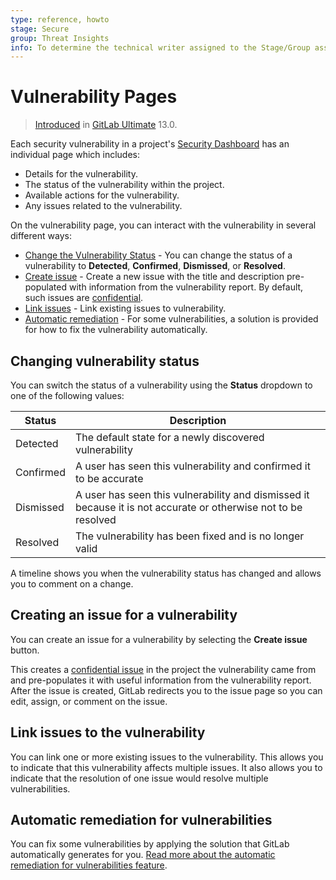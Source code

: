 ```yaml
---
type: reference, howto
stage: Secure
group: Threat Insights
info: To determine the technical writer assigned to the Stage/Group associated with this page, see https://about.gitlab.com/handbook/engineering/ux/technical-writing/#assignments
---
```


# Vulnerability Pages

> [Introduced](https://gitlab.com/gitlab-org/gitlab/-/issues/13561) in [GitLab Ultimate](https://about.gitlab.com/pricing/) 13.0.

Each security vulnerability in a project's [Security Dashboard](../security_dashboard/index.md#project-security-dashboard) has an individual page which includes:

- Details for the vulnerability.
- The status of the vulnerability within the project.
- Available actions for the vulnerability.
- Any issues related to the vulnerability.

On the vulnerability page, you can interact with the vulnerability in
several different ways:

- [Change the Vulnerability Status](#changing-vulnerability-status) - You can change the
  status of a vulnerability to **Detected**, **Confirmed**, **Dismissed**, or **Resolved**.
- [Create issue](#creating-an-issue-for-a-vulnerability) - Create a new issue with the
  title and description pre-populated with information from the vulnerability report.
  By default, such issues are [confidential](../../project/issues/confidential_issues.md).
- [Link issues](#link-issues-to-the-vulnerability) - Link existing issues to vulnerability.
- [Automatic remediation](#automatic-remediation-for-vulnerabilities) - For some vulnerabilities,
  a solution is provided for how to fix the vulnerability automatically.

## Changing vulnerability status

You can switch the status of a vulnerability using the **Status** dropdown to one of
the following values:

| Status    | Description                                                                                                      |
|-----------|------------------------------------------------------------------------------------------------------------------|
| Detected  | The default state for a newly discovered vulnerability                                                           |
| Confirmed | A user has seen this vulnerability and confirmed it to be accurate                                               |
| Dismissed | A user has seen this vulnerability and dismissed it because it is not accurate or otherwise not to be resolved |
| Resolved  | The vulnerability has been fixed and is no longer valid                                                          |

A timeline shows you when the vulnerability status has changed
and allows you to comment on a change.

## Creating an issue for a vulnerability

You can create an issue for a vulnerability by selecting the **Create issue** button.

This creates a [confidential issue](../../project/issues/confidential_issues.md) in the
project the vulnerability came from and pre-populates it with useful information from
the vulnerability report. After the issue is created, GitLab redirects you to the
issue page so you can edit, assign, or comment on the issue.

## Link issues to the vulnerability

You can link one or more existing issues to the vulnerability. This allows you to
indicate that this vulnerability affects multiple issues. It also allows you to indicate
that the resolution of one issue would resolve multiple vulnerabilities.

## Automatic remediation for vulnerabilities

You can fix some vulnerabilities by applying the solution that GitLab automatically
generates for you. [Read more about the automatic remediation for vulnerabilities feature](../index.md#automatic-remediation-for-vulnerabilities).
